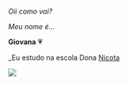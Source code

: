 _Oii como vai?_

_Meu nome é..._

**Giovana** 💗

_Eu estudo na escola Dona [Nicota]([https://www.instagram.com/escola.donanicota/)

![](https://media1.tenor.com/m/BZaWjKzYBLQAAAAd/racoon-raccoon.gif)
